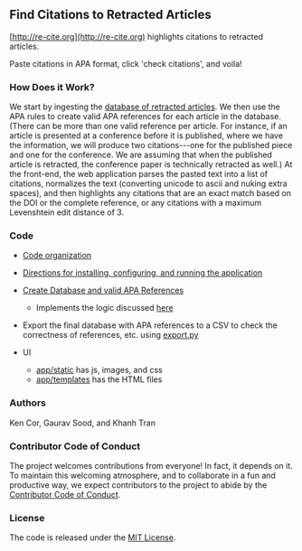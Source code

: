 ## Find Citations to Retracted Articles

[http://re-cite.org](http://re-cite.org) highlights citations to retracted articles. 

Paste citations in APA format, click 'check citations', and voila!

### How Does it Work?

We start by ingesting the [database of retracted articles](https://github.com/recite/retracted_article_database). We then use the APA rules to create valid APA references for each article in the database. (There can be more than one valid reference per article. For instance, if an article is presented at a conference before it is published, where we have the information, we will produce two citations---one for the published piece and one for the conference. We are assuming that when the published article is retracted, the conference paper is technically retracted as well.) At the front-end, the web application parses the pasted text into a list of citations, normalizes the text (converting unicode to ascii and nuking extra spaces), and then highlights any citations that are an exact match based on the DOI or the complete reference, or any citations with a maximum Levenshtein edit distance of 3.  

### Code

* [Code organization](data/code_structure.md)

* [Directions for installing, configuring, and running the application](docs/install_run_configure.md)

* [Create Database and valid APA References](freshdb.py)
    - Implements the logic discussed [here](docs/create_apa_cites.md)

* Export the final database with APA references to a CSV to check the correctness of references, etc. using [export.py](export.py)

* UI
    - [app/static](app/static) has js, images, and css
    - [app/templates](app/templates) has the HTML files

### Authors

Ken Cor, Gaurav Sood, and Khanh Tran

### Contributor Code of Conduct

The project welcomes contributions from everyone! In fact, it depends on it. To maintain this welcoming atmosphere, and to collaborate in a fun and productive way, we expect contributors to the project to abide by the [Contributor Code of Conduct](https://www.contributor-covenant.org/version/1/4/code-of-conduct).

### License

The code is released under the [MIT License](https://opensource.org/licenses/MIT).
